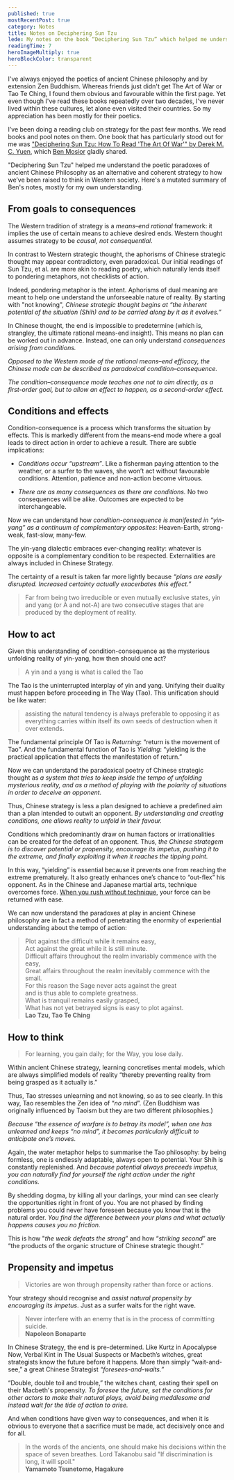 ```yaml
---
published: true
mostRecentPost: true
category: Notes
title: Notes on Deciphering Sun Tzu
lede: My notes on the book “Deciphering Sun Tzu” which helped me understand the poetic paradoxes of ancient Chinese Philosophy as an alternative and coherent strategy of condition-consequence, as opposed to the Western rational means-end strategy I’ve been raised on.
readingTime: 7
heroImageMultiply: true
heroBlockColor: transparent
---
```


‪I've always enjoyed the poetics of ancient Chinese philosophy and by extension Zen Buddhism.‬ ‪Whereas friends just didn't get The Art of War or Tao Te Ching, I found them obvious and favourable within the first page. Yet even though I've read these books repeatedly over two decades, I've never lived within these cultures, let alone even visited their countries. So my appreciation has been mostly for their poetics.

I’ve been doing a reading club on strategy for the past few months. We read books and pool notes on them. One book that has particularly stood out for me was ["Deciphering Sun Tzu: How To Read 'The Art Of War'" by Derek M. C. Yuen](https://www.amazon.com/Deciphering-Sun-Tzu-How-Read/dp/0199373515), which [Ben Mosior](https://twitter.com/BenMosior) gladly shared.

"Deciphering Sun Tzu" helped me understand the poetic paradoxes of ancient Chinese Philosophy as an alternative and coherent strategy to how we’ve been raised to think in Western society. Here's a mutated summary of Ben's notes, mostly for my own understanding.

## From goals to consequences

The Western tradition of strategy is a _means–end rational_ framework: it implies the use of certain means to achieve desired ends. Western thought assumes strategy to be _causal, not consequential_.

In contrast to Western strategic thought, the aphorisms of Chinese strategic thought may appear contradictory, even paradoxical. Our initial readings of Sun Tzu, et al. are more akin to reading poetry, which naturally lends itself to pondering metaphors, not checklists of action.

Indeed, pondering metaphor is the intent. Aphorisms of dual meaning are meant to help one understand the unforseeable nature of reality. By starting with "not knowing", _Chinese strategic thought begins at “the inherent potential of the situation (Shih) and to be carried along by it as it evolves.”_

In Chinese thought, the end is impossible to predetermine (which is, strangley, the ultimate rational means-end insight). This means no plan can be worked out in advance. Instead, one can only understand _consequences arising from conditions._

_Opposed to the Western mode of the rational means–end efficacy, the Chinese mode can be described as paradoxical condition–consequence._

_The condition–consequence mode teaches one not to aim directly, as a first-order goal, but to allow an effect to happen, as a second-order effect._

## Conditions and effects

Condition-consequence is a process which transforms the situation by effects. This is markedly different from the means-end mode where a goal leads to direct action in order to achieve a result. There are subtle implications:

- _Conditions occur “upstream”_. Like a fisherman paying attention to the weather, or a surfer to the waves, she won’t act without favourable conditions. Attention, patience and non-action become virtuous.

- _There are as many consequences as there are conditions._ No two consequences will be alike. Outcomes are expected to be interchangeable.

Now we can understand how _condition-consequence is manifested in “yin-yang” as a continuum of complementary opposites_: Heaven-Earth, strong-weak, fast-slow, many-few.

The yin-yang dialectic embraces ever-changing reality: whatever is opposite is a complementary condition to be respected. Externalities are always included in Chinese Strategy.

The certainty of a result is taken far more lightly because _“plans are easily disrupted. Increased certainty actually exacerbates this effect.”_

> Far from being two irreducible or even mutually exclusive states, yin and yang (or A and not-A) are two consecutive stages that are produced by the deployment of reality.

## How to act

Given this understanding of condition-consequence as the mysterious unfolding reality of yin-yang, how then should one act?

> A yin and a yang is what is called the Tao

The Tao is the uninterrupted interplay of yin and yang. Unifying their duality must happen before proceeding in The Way (Tao). This unification should be like water:

> assisting the natural tendency is always preferable to opposing it as everything carries within itself its own seeds of destruction when it over extends.

The fundamental principle Of Tao is _Returning_: “return is the movement of Tao”. And the fundamental function of Tao is _Yielding_: “yielding is the practical application that effects the manifestation of return.”

Now we can understand the paradoxical poetry of Chinese strategic thought as _a system that tries to keep inside the tempo of unfolding mysterious reality, and as a method of playing with the polarity of situations in order to deceive an opponent._

Thus, Chinese strategy is less a plan designed to achieve a predefined aim than a plan intended to outwit an opponent. _By understanding and creating conditions, one allows reality to unfold in their favour._

Conditions which predominantly draw on human factors or irrationalities can be created for the defeat of an opponent. Thus, _the Chinese strategem is to discover potential or propensity, encourage its impetus, pushing it to the extreme, and finally exploiting it when it reaches the tipping point._

In this way, “yielding” is essential because it prevents one from reaching the extreme prematurely. It also greatly enhances one’s chance to “out-flex” his opponent. As in the Chinese and Japanese martial arts, technique overcomes force. [When you rush without technique](https://youtu.be/oKMrSvDCzkc), your force can be returned with ease.

We can now understand the paradoxes at play in ancient Chinese philosophy are in fact a method of penetrating the enormity of experiential understanding about the tempo of action:

> Plot against the difficult while it remains easy,<br>Act against the great while it is still minute.<br>Difficult affairs throughout the realm invariably commence with the easy,<br>Great affairs throughout the realm inevitably commence with the small.<br>For this reason the Sage never acts against the great<br>and is thus able to complete greatness.<br>What is tranquil remains easily grasped,<br>What has not yet betrayed signs is easy to plot against.<br>**Lao Tzu, Tao Te Ching**

## How to think

> For learning, you gain daily; for the Way, you lose daily.

Within ancient Chinese strategy, learning concretises mental models, which are always simplified models of reality “thereby preventing reality from being grasped as it actually is.”

Thus, Tao stresses unlearning and not knowing, so as to see clearly. In this way, Tao resembles the Zen idea of “_no mind_”. (Zen Buddhism was originally influenced by Taoism but they are two different philosophies.)

_Because “the essence of warfare is to betray its model”, when one has unlearned and keeps “no mind”, it becomes particularly difficult to anticipate one’s moves._

Again, the water metaphor helps to summarise the Tao philosophy: by being formless, one is endlessly adaptable, always open to potential. Your Shih is constantly replenished. And _because potential always preceeds impetus, you can naturally find for yourself the right action under the right conditions._

<!-- One must find the leverage point and the timing before acting. -->

By shedding dogma, by killing all your darlings, your mind can see clearly the opportunities right in front of you. You are not phased by finding problems you could never have foreseen because you know that is the natural order. _You find the difference between your plans and what actually happens causes you no friction._

This is how "_the weak defeats the strong_” and how “_striking second_” are “the products of the organic structure of Chinese strategic thought.”

## Propensity and impetus

> Victories are won through propensity rather than force or actions.

Your strategy should recognise and _assist natural propensity by encouraging its impetus_. Just as a surfer waits for the right wave.

> Never interfere with an enemy that is in the process of committing suicide.<br>**Napoleon Bonaparte**

In Chinese Strategy, the end is pre-determined. Like Kurtz in Apocalypse Now, Verbal Kint in The Usual Suspects or Macbeth’s witches, great strategists know the future before it happens. More than simply “wait-and-see,” a great Chinese Strategist _“foresees-and-waits.”_

“Double, double toil and trouble,” the witches chant, casting their spell on their Macbeth's propensity. _To foresee the future, set the conditions for other actors to make their natural plays, avoid being meddlesome and instead wait for the tide of action to arise._

And when conditions have given way to consequences, and when it is obvious to everyone that a sacrifice must be made, act decisively once and for all.

> In the words of the ancients, one should make his decisions within the space of seven breathes. Lord Takanobu said "If discrimination is long, it will spoil."<br>**Yamamoto Tsunetomo, Hagakure**
